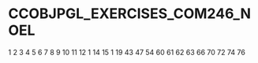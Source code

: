 # CCOBJPGL_EXERCISES_COM246_NOEL


1
2
3
4
5
6
7
8
9
10
11
12
1
14
15
1
19
43
47
54
60
61
62
63
66
70
72
74
76
